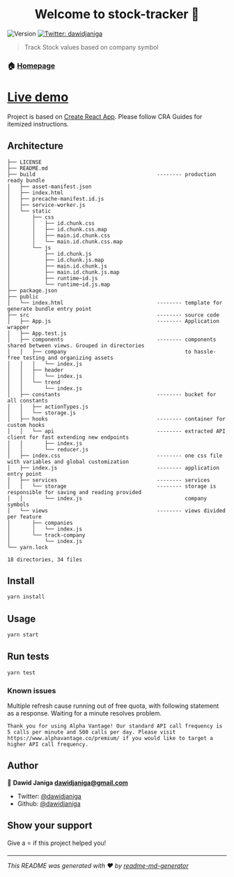 <h1 align="center">Welcome to stock-tracker 👋</h1>
<p>
  <img alt="Version" src="https://img.shields.io/npm/v/exchange-tracker.svg">
  <a href="https://twitter.com/dawidjaniga">
    <img alt="Twitter: dawidjaniga" src="https://img.shields.io/twitter/follow/dawidjaniga.svg?style=social" target="_blank" />
  </a>
</p>

> Track Stock values based on company symbol

### 🏠 [Homepage](http://dawidjaniga.pl/stock-tracker)

<h1><a href="http://dawidjaniga.pl/stock-tracker">Live demo</a></h1>

Project is based on [Create React App](https://github.com/facebook/create-react-app). Please follow CRA Guides for itemized instructions.

## Architecture
```
├── LICENSE
├── README.md
├── build                                       -------- production ready bundle
│   ├── asset-manifest.json
│   ├── index.html
│   ├── precache-manifest.id.js
│   ├── service-worker.js
│   └── static
│       ├── css
│       │   ├── id.chunk.css
│       │   ├── id.chunk.css.map
│       │   ├── main.id.chunk.css
│       │   └── main.id.chunk.css.map
│       └── js
│           ├── id.chunk.js
│           ├── id.chunk.js.map
│           ├── main.id.chunk.js
│           ├── main.id.chunk.js.map
│           ├── runtime~id.js
│           └── runtime~id.js.map
├── package.json
├── public
│   └── index.html                              -------- template for generate bundle entry point
├── src                                         -------- source code
│   ├── App.js                                  -------- Application wrapper
│   ├── App.test.js
│   ├── components                              -------- components shared between views. Grouped in directories
│   │   ├── company                                      to hassle-free testing and organizing assets   
│   │   │   └── index.js
│   │   ├── header
│   │   │   └── index.js
│   │   └── trend
│   │       └── index.js
│   ├── constants                               -------- bucket for all constants
│   │   ├── actionTypes.js
│   │   └── storage.js
│   ├── hooks                                   -------- container for custom hooks
│   │   └── api                                 -------- extracted API client for fast extending new endpoints
│   │       ├── index.js
│   │       └── reducer.js
│   ├── index.css                               -------- one css file with variables and global customization
│   ├── index.js                                -------- application entry point
│   ├── services                                -------- services 
│   │   └── storage                             -------- storage is responsible for saving and reading provided
│   │       └── index.js                                 company symbols
│   └── views                                   -------- views divided per feature
│       ├── companies
│       │   └── index.js
│       └── track-company
│           └── index.js
└── yarn.lock

18 directories, 34 files
```

## Install
```sh
yarn install
```

## Usage

```sh
yarn start
```

## Run tests

```sh
yarn test
```

### Known issues
Multiple refresh cause running out of free quota, with following statement as a response. Waiting for a minute resolves problem.
```
Thank you for using Alpha Vantage! Our standard API call frequency is 5 calls per minute and 500 calls per day. Please visit https://www.alphavantage.co/premium/ if you would like to target a higher API call frequency.
```

## Author

👤 **Dawid Janiga <dawidjaniga@gmail.com>**

* Twitter: [@dawidjaniga](https://twitter.com/dawidjaniga)
* Github: [@dawidjaniga](https://github.com/dawidjaniga)

## Show your support

Give a ⭐️ if this project helped you!

***
_This README was generated with ❤️ by [readme-md-generator](https://github.com/kefranabg/readme-md-generator)_

